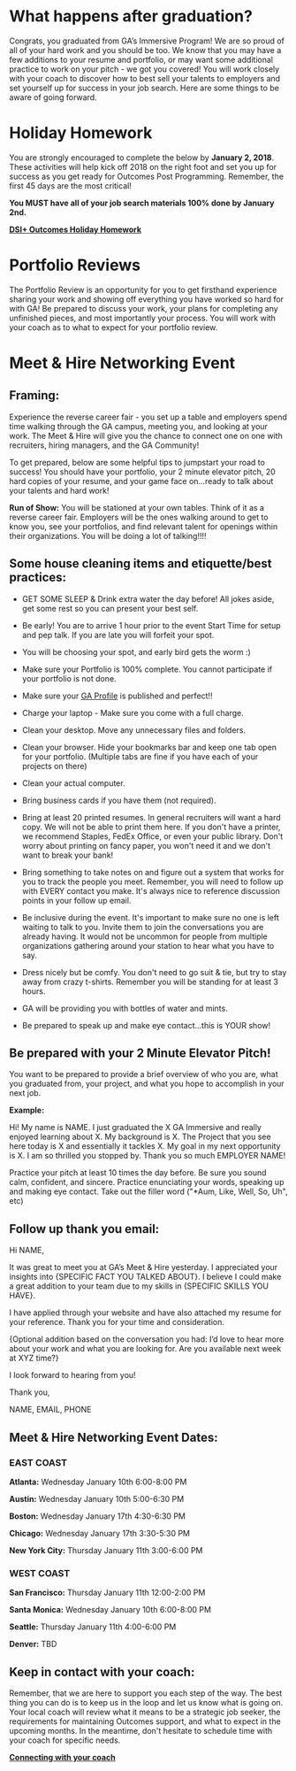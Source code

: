 # What happens after graduation?

Congrats, you graduated from GA’s Immersive Program! We are so proud of all of your hard work and you should be too. We know that you may have a few additions to your resume and portfolio, or may want some additional practice to work on your pitch - we got you covered!  You will work closely with your coach to discover how to best sell your talents to employers and set yourself up for success in your job search. Here are some things to be aware of going forward. 

# Holiday Homework
You  are strongly encouraged to complete the below by **January 2, 2018**. These activities will help kick off 2018 on the right foot and set you up for success as you get ready for Outcomes Post Programming. Remember, the first 45 days are the most critical! 

**You MUST have all of your job search materials 100% done by January 2nd.** 

**[DSI+ Outcomes Holiday Homework](https://docs.google.com/document/d/1SZZ6orYKv0zkVmmV_Eufcv-PEjyr3JT90wztFg1_WQs/edit?usp=sharing)**

# Portfolio Reviews 

The Portfolio Review is an opportunity for you to get firsthand experience sharing your work and showing off everything you have worked so hard for with GA!  Be prepared to discuss your work, your plans for completing any unfinished pieces, and most importantly your process. You will work with your coach as to what to expect for your portfolio review. 

# Meet & Hire Networking Event 

## Framing:

Experience the reverse career fair - you set up a table and employers spend time walking through the GA campus, meeting you, and looking at your work. The Meet & Hire will give you the chance to connect one on one with recruiters, hiring managers, and the GA Community! 

To get prepared, below are some helpful tips to jumpstart your road to success! You should have your portfolio, your 2 minute elevator pitch, 20 hard copies of your resume, and your game face on...ready to talk about your talents and hard work! 

**Run of Show:** You will be stationed at your own tables. Think of it as a reverse career fair. Employers will be the ones walking around to get to know you, see your portfolios, and find relevant talent for openings within their organizations. You will be doing a lot of talking!!!!

## Some house cleaning items and etiquette/best practices:

* GET SOME SLEEP & Drink extra water the day before! All jokes aside, get some rest so you can present your best self.
* Be early! You are to arrive 1 hour prior to the event Start Time for setup and pep talk. If you are late you will forfeit your spot.
* You will be choosing your spot, and early bird gets the worm :)

* Make sure your Portfolio is 100% complete. You cannot participate if your portfolio is not done.

* Make sure your [GA Profile](https://profiles.generalassemb.ly/) is published and perfect!!

* Charge your laptop - Make sure you come with a full charge.

* Clean your desktop. Move any unnecessary files and folders.

* Clean your browser. Hide your bookmarks bar and keep one tab open for your portfolio. (Multiple tabs are fine if you have each of your projects on there)

* Clean your actual computer. 

* Bring business cards if you have them (not required). 

* Bring at least 20 printed resumes. In general recruiters will want a hard copy. We will not be able to print them here. If you don't have a printer, we recommend Staples, FedEx Office, or even your public library. Don't worry about printing on fancy paper, you won't need it and we don't want to break your bank! 

* Bring something to take notes on and figure out a system that works for you to track the people you meet. Remember, you will need to follow up with EVERY contact you make. It's always nice to reference discussion points in your follow up email. 

* Be inclusive during the event. It's important to make sure no one is left waiting to talk to you. Invite them to join the conversations you are already having. It would not be uncommon for people from multiple organizations gathering around your station to hear what you have to say.

* Dress nicely but be comfy. You don't need to go suit & tie, but try to stay away from crazy t-shirts. Remember you will be standing for at least 3 hours.

* GA will be providing you with bottles of water and mints.

* Be prepared to speak up and make eye contact...this is YOUR show!

## Be prepared with your 2 Minute Elevator Pitch!

You want to be prepared to provide a brief overview of who you are, what you graduated from, your project, and what you hope to accomplish in your next job.  

**Example:**

Hi!  My name is NAME.  I just graduated the X GA Immersive and really enjoyed learning about X.  My background is X.  The Project that you see here today is X and essentially it tackles X.  My goal in my next opportunity is X.  I am so thrilled you stopped by. Thank you so much EMPLOYER NAME!

Practice your pitch at least 10 times the day before.  Be sure you sound calm, confident, and sincere.  Practice enunciating your words, speaking up and making eye contact. Take out the filler word ("*Aum, Like, Well, So, Uh", etc)

## Follow up thank you email:

Hi NAME,

It was great to meet you at GA’s Meet & Hire yesterday.  I appreciated your insights into {SPECIFIC FACT YOU TALKED ABOUT}. I believe I could make a great addition to your team due to my skills in {SPECIFIC SKILLS YOU HAVE}.

I have applied through your website and have also attached my resume for your reference. Thank you for your time and consideration.

{Optional addition based on the conversation you had: I’d love to hear more about your work and what you are looking for. Are you available next week at XYZ time?}

I look forward to hearing from you!

Thank you,

NAME, EMAIL, PHONE


## Meet & Hire Networking Event Dates:

### EAST COAST
**Atlanta:** Wednesday January 10th 6:00-8:00 PM

**Austin:** Wednesday January 10th 5:00-6:30 PM

**Boston:** Wednesday January 17th 4:30-6:30 PM

**Chicago:** Wednesday January 17th 3:30-5:30 PM

**New York City:** Thursday January 11th 3:00-6:00 PM


### WEST COAST
**San Francisco:** Thursday January 11th 12:00-2:00 PM

**Santa Monica:** Wednesday January 10th 6:00-8:00 PM 

**Seattle:** Thursday January 11th 4:00-6:00 PM

**Denver:** TBD


## Keep in contact with your coach:

Remember, that we are here to support you each step of the way.  The best thing you can do is to keep us in the loop and let us know what is going on. Your local coach will review what it means to be a strategic job seeker, the requirements for maintaining Outcomes support, and what to expect in the upcoming months. In the meantime, don't hesitate to schedule time with your coach for specific needs. 

**[Connecting with your coach](https://github.com/ga-students/ga-dsiplus/blob/master/one-on-ones.md)**
